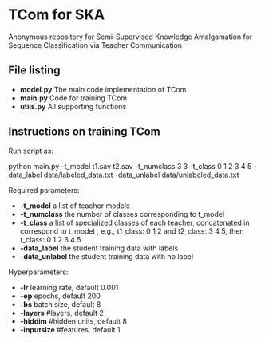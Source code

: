# TCom for SKA
Anonymous repository for Semi-Supervised Knowledge Amalgamation for Sequence Classification via Teacher Communication 

## File listing

+ __model.py__ The main code implementation of TCom
+ __main.py__ Code for training TCom
+ __utils.py__ All supporting functions

## Instructions on training TCom

Run script as:

  python main.py -t_model t1.sav t2.sav -t_numclass 3 3 -t_class 0 1 2 3 4 5 -data_label data/labeled_data.txt -data_unlabel data/unlabeled_data.txt
  
Required parameters:

+ __-t_model__ a list of teacher models
+ __-t_numclass__ the number of classes corresponding to t_model
+ __-t_class__ a list of specialized classes of each teacher, concatenated in correspond to t_model , e.g., t1_class: 0 1 2 and t2_class: 3 4 5, then t_class: 0 1 2 3 4 5
+ __-data_label__ the student training data with labels
+ __-data_unlabel__ the student training data with no label

Hyperparameters:
+ __-lr__ learning rate, default 0.001
+ __-ep__ epochs, default 200
+ __-bs__ batch size, default 8
+ __-layers__ #layers, default 2
+ __-hiddim__ #hidden units, default 8
+ __-inputsize__ #features, default 1
